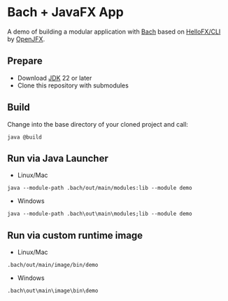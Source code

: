 # Bach + JavaFX App

A demo of building a modular application with [Bach] based on [HelloFX/CLI](https://github.com/openjfx/samples/tree/master/HelloFX/CLI) by [OpenJFX].

## Prepare

- Download [JDK] 22 or later
- Clone this repository with submodules

## Build

Change into the base directory of your cloned project and call:

```shell script
java @build
```

## Run via Java Launcher


- Linux/Mac
```shell script
java --module-path .bach/out/main/modules:lib --module demo
```

- Windows
```shell script
java --module-path .bach\out\main\modules;lib --module demo
```

## Run via custom runtime image

- Linux/Mac
```shell script
.bach/out/main/image/bin/demo
```

- Windows
```shell script
.bach\out\main\image\bin\demo
```


[Bach]: https://github.com/sormuras/bach
[JDK]: https://jdk.java.net
[OpenJFX]: https://openjfx.io
